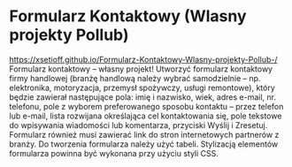 # Formularz Kontaktowy (Wlasny projekty Pollub)
https://xsetioff.github.io/Formularz-Kontaktowy-Wlasny-projekty-Pollub-/
 Formularz kontaktowy – własny projekt!
Utworzyć formularz kontaktowy firmy handlowej (branżę handlową należy wybrać samodzielnie – np.
elektronika, motoryzacja, przemysł spożywczy, usługi remontowe), który będzie zawierał następujące
pola: imię i nazwisko, wiek, adres e-mail, nr. telefonu, pole z wyborem preferowanego sposobu
kontaktu – przez telefon lub e-mail, lista rozwijana określająca cel kontaktowania się, pole tekstowe
do wpisywania wiadomości lub komentarza, przyciski Wyślij i Zresetuj. Formularz również musi
zawierać link do stron internetowych partnerów z branży. Do tworzenia formularza należy użyć tabeli.
Stylizacją elementów formularza powinna być wykonana przy użyciu styli CSS.
